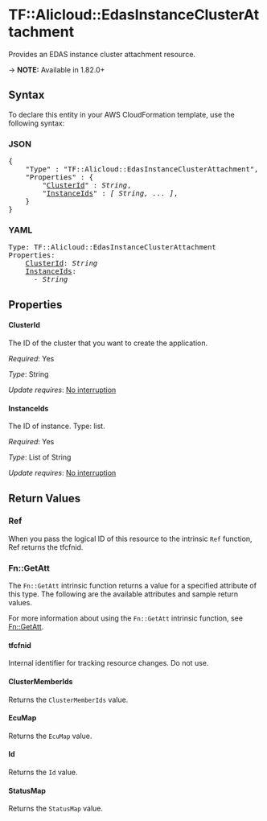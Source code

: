 # TF::Alicloud::EdasInstanceClusterAttachment

Provides an EDAS instance cluster attachment resource.

-> **NOTE:** Available in 1.82.0+

## Syntax

To declare this entity in your AWS CloudFormation template, use the following syntax:

### JSON

<pre>
{
    "Type" : "TF::Alicloud::EdasInstanceClusterAttachment",
    "Properties" : {
        "<a href="#clusterid" title="ClusterId">ClusterId</a>" : <i>String</i>,
        "<a href="#instanceids" title="InstanceIds">InstanceIds</a>" : <i>[ String, ... ]</i>,
    }
}
</pre>

### YAML

<pre>
Type: TF::Alicloud::EdasInstanceClusterAttachment
Properties:
    <a href="#clusterid" title="ClusterId">ClusterId</a>: <i>String</i>
    <a href="#instanceids" title="InstanceIds">InstanceIds</a>: <i>
      - String</i>
</pre>

## Properties

#### ClusterId

The ID of the cluster that you want to create the application.

_Required_: Yes

_Type_: String

_Update requires_: [No interruption](https://docs.aws.amazon.com/AWSCloudFormation/latest/UserGuide/using-cfn-updating-stacks-update-behaviors.html#update-no-interrupt)

#### InstanceIds

The ID of instance. Type: list.

_Required_: Yes

_Type_: List of String

_Update requires_: [No interruption](https://docs.aws.amazon.com/AWSCloudFormation/latest/UserGuide/using-cfn-updating-stacks-update-behaviors.html#update-no-interrupt)

## Return Values

### Ref

When you pass the logical ID of this resource to the intrinsic `Ref` function, Ref returns the tfcfnid.

### Fn::GetAtt

The `Fn::GetAtt` intrinsic function returns a value for a specified attribute of this type. The following are the available attributes and sample return values.

For more information about using the `Fn::GetAtt` intrinsic function, see [Fn::GetAtt](https://docs.aws.amazon.com/AWSCloudFormation/latest/UserGuide/intrinsic-function-reference-getatt.html).

#### tfcfnid

Internal identifier for tracking resource changes. Do not use.

#### ClusterMemberIds

Returns the <code>ClusterMemberIds</code> value.

#### EcuMap

Returns the <code>EcuMap</code> value.

#### Id

Returns the <code>Id</code> value.

#### StatusMap

Returns the <code>StatusMap</code> value.

